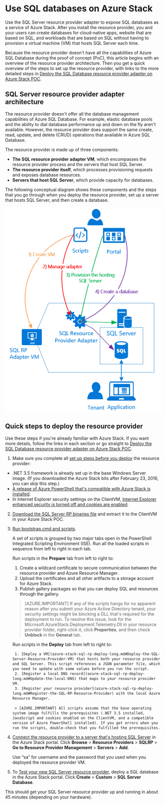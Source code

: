 <properties
	pageTitle="Using SQL databases on Azure Stack | Microsoft Azure"
	description="Learn how you can deploy SQL databases as a service on Azure Stack and the quick steps to deploy the SQL Server resource provider adapter."
	services="azure-stack"
	documentationCenter=""
	authors="Dumagar"
	manager="byronr"
	editor=""/>

<tags
	ms.service="multiple"
	ms.workload="na"
	ms.tgt_pltfrm="na"
	ms.devlang="na"
	ms.topic="article"
	ms.date="04/27/2016"
	ms.author="dumagar"/>

# Use SQL databases on Azure Stack

Use the SQL Server resource provider adapter to expose SQL databases as a service of Azure Stack. After you install the resource provider, you and your users can create databases for cloud-native apps, website that are based on SQL, and workloads that are based on SQL without having to provision a virtual machine (VM) that hosts SQL Server each time.

Because the resource provider doesn't have all the capabilities of Azure SQL Database during the proof of concept (PoC), this article begins with an overview of the resource provider architecture. Then you get a quick overview of the steps to set up the resource provider, with links to the more detailed steps in [Deploy the SQL Database resource provider adapter on Azure Stack POC](azure-stack-sql-rp-deploy-long.md).

## SQL Server resource provider adapter architecture
The resource provider doesn't offer all the database management capabilities of Azure SQL Database. For example, elastic database pools and the ability to dial database performance up and down on the fly aren't available. However, the resource provider does support the same create, read, update, and delete (CRUD) operations that available in Azure SQL Database.

The resource provider is made up of three components:

- **The SQL resource provider adapter VM**, which encompasses the resource provider process and the servers that host SQL Server.
- **The resource provider itself**, which processes provisioning requests and exposes database resources.
- **Servers that host SQL Server**, which provide capacity for databases.

The following conceptual diagram shows these components and the steps that you go through when you deploy the resource provider, set up a server that hosts SQL Server, and then create a database.

![Azure Stack SQL resource provider adapter simple architecture](./media/azure-stack-sql-rp-deploy-short/sqlrparch.png)

## Quick steps to deploy the resource provider
Use these steps if you're already familiar with Azure Stack. If you want more details, follow the links in each section or go straight to [Deploy the SQL Database resource provider adapter on Azure Stack POC](azure-stack-sql-rp-deploy-long.md).

1.  Make sure you complete all [set up steps before you deploy](azure-stack-sql-rp-deploy-long.md#set-up-steps-before-you-deploy) the resource provider:

  - .NET 3.5 framework is already set up in the base Windows Server image. (If you downloaded the Azure Stack bits after February  23, 2016, you can skip this step.)
  - [A release of Azure PowerShell that's compatible with Azure Stack is installed](http://aka.ms/azStackPsh).
  - In Internet Explorer security settings on the ClientVM, [Internet Explorer enhanced security is turned off and cookies are enabled](azure-stack-sql-rp-deploy-long.md#Turn-off-IE-enhanced-security-and-enable-cookies).

2. [Download the SQL Server RP binaries file](http://aka.ms/massqlrprfrsh) and extract it to the ClientVM in your Azure Stack POC.

3. [Run bootstrap.cmd and scripts](azure-stack-sql-rp-deploy-long.md#Bootstrap-the-resource-provider-deployment-PowerShell-and-Prepare-for-deployment).

	A set of scripts is grouped by two major tabs open in the PowerShell Integrated Scripting Environment (ISE). Run all the loaded scripts in sequence from left to right in each tab.

	Run scripts in the **Prepare** tab from left to right to:

	1. Create a wildcard certificate to secure communication between the resource provider and Azure Resource Manager.
	2. Upload the certificates and all other artifacts to a storage account for Azure Stack.
	3. Publish gallery packages so that you can deploy SQL and resources through the gallery.

	> [AZURE.IMPORTANT] If any of the scripts hangs for no apparent reason after you submit your Azure Active Directory tenant, your security settings might be blocking a DLL that's required for the deployment to run. To resolve this issue, look for the Microsoft.AzureStack.Deployment.Telemetry.Dll in your resource provider folder, right-click it, click **Properties**, and then check **Unblock** in the **General** tab.

	Run scripts in the **Deploy** tab from left to right to:

		1. [Deploy a VM](azure-stack-sql-rp-deploy-long.md#Deploy-the-SQL-Server-Resource-Provider-VM) that hosts both your resource provider and SQL Server. This script references a JSON parameter file, which you need to update with some values before you run the script.
		2. [Register a local DNS record](azure-stack-sql-rp-deploy-long.md#Update-the-local-DNS) that maps to your resource provider VM.
		3. [Register your resource provider](azure-stack-sql-rp-deploy-long.md#Register-the-SQL-RP-Resource-Provider) with the local Azure Resource Manager.

		> [AZURE.IMPORTANT] All scripts assume that the base operating system image fulfills the prerequisites (.NET 3.5 installed, JavaScript and cookies enabled on the ClientVM, and a compatible version of Azure PowerShell installed). If you get errors when you run the scripts, double-check that you fulfilled the prerequisites.

6. [Connect the resource provider to a server that's hosting SQL Server](#Provide-capacity-to-your-SQL-Resource-Provider-by-connecting-it-to-a-hosting-SQL-server) in the Azure Stack portal. Click **Browse** &gt; **Resource Providers** &gt; **SQLRP** &gt; **Go to Resource Provider Management** &gt; **Servers** &gt; **Add**.

	Use “sa” for username and the password that you used when you deployed the resource provider VM.

7. To [Test your new SQL Server resource provider](/azure-stack-sql-rp-deploy-long.md#create-your-first-sql-database-to-test-your-deployment), deploy a SQL database in the Azure Stack portal. Click **Create** &gt; **Custom** &gt; **SQL Server Database**.

This should get your SQL Server resource provider up and running in about 45 minutes (depending on your hardware).
